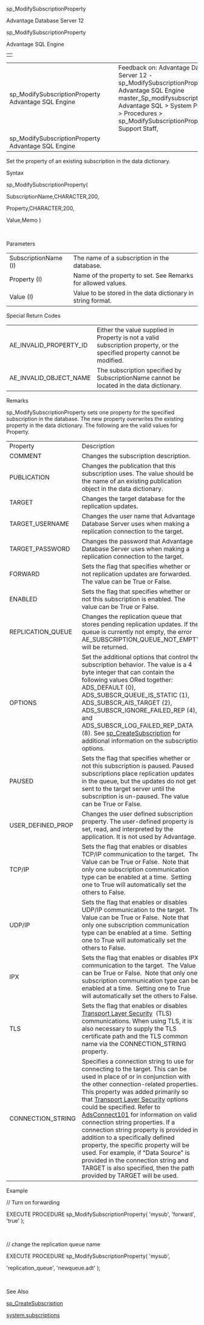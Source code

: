 sp\_ModifySubscriptionProperty




Advantage Database Server 12  

sp\_ModifySubscriptionProperty

Advantage SQL Engine

|  |
| --- |
|  |

|  |  |  |  |  |
| --- | --- | --- | --- | --- |
| sp\_ModifySubscriptionProperty  Advantage SQL Engine |  |  | Feedback on: Advantage Database Server 12 - sp\_ModifySubscriptionProperty Advantage SQL Engine master\_Sp\_modifysubscriptionproperty Advantage SQL > System Procedures > Procedures > sp\_ModifySubscriptionProperty / Dear Support Staff, |  |
| sp\_ModifySubscriptionProperty  Advantage SQL Engine |  |  |  |  |

Set the property of an existing subscription in the data dictionary.

Syntax

sp\_ModifySubscriptionProperty(

SubscriptionName,CHARACTER,200,

Property,CHARACTER,200,

Value,Memo )

 

Parameters

|  |  |
| --- | --- |
| SubscriptionName (I) | The name of a subscription in the database. |
| Property (I) | Name of the property to set. See Remarks for allowed values. |
| Value (I) | Value to be stored in the data dictionary in string format. |

Special Return Codes

|  |  |
| --- | --- |
| AE\_INVALID\_PROPERTY\_ID | Either the value supplied in Property is not a valid subscription property, or the specified property cannot be modified. |
| AE\_INVALID\_OBJECT\_NAME | The subscription specified by SubscriptionName cannot be located in the data dictionary. |

Remarks

sp\_ModifySubscriptionProperty sets one property for the specified subscription in the database. The new property overwrites the existing property in the data dictionary. The following are the valid values for Property.

|  |  |
| --- | --- |
| Property | Description |
| COMMENT | Changes the subscription description. |
| PUBLICATION | Changes the publication that this subscription uses. The value should be the name of an existing publication object in the data dictionary. |
| TARGET | Changes the target database for the replication updates. |
| TARGET\_USERNAME | Changes the user name that Advantage Database Server uses when making a replication connection to the target. |
| TARGET\_PASSWORD | Changes the password that Advantage Database Server uses when making a replication connection to the target. |
| FORWARD | Sets the flag that specifies whether or not replication updates are forwarded. The value can be True or False. |
| ENABLED | Sets the flag that specifies whether or not this subscription is enabled. The value can be True or False. |
| REPLICATION\_QUEUE | Changes the replication queue that stores pending replication updates. If the queue is currently not empty, the error AE\_SUBSCRIPTION\_QUEUE\_NOT\_EMPTY will be returned. |
| OPTIONS | Set the additional options that control the subscription behavior. The value is a 4 byte integer that can contain the following values ORed together: ADS\_DEFAULT (0), ADS\_SUBSCR\_QUEUE\_IS\_STATIC (1), ADS\_SUBSCR\_AIS\_TARGET (2), ADS\_SUBSCR\_IGNORE\_FAILED\_REP (4), and ADS\_SUBSCR\_LOG\_FAILED\_REP\_DATA (8). See [sp\_CreateSubscription](master_sp_createsubscription.htm) for additional information on the subscription options. |
| PAUSED | Sets the flag that specifies whether or not this subscription is paused. Paused subscriptions place replication updates in the queue, but the updates do not get sent to the target server until the subscription is un-paused. The value can be True or False. |
| USER\_DEFINED\_PROP | Changes the user defined subscription property. The user-defined property is set, read, and interpreted by the application. It is not used by Advantage. |
| TCP/IP | Sets the flag that enables or disables TCP/IP communication to the target.  The Value can be True or False.  Note that only one subscription communication type can be enabled at a time.  Setting one to True will automatically set the others to False. |
| UDP/IP | Sets the flag that enables or disables UDP/IP communication to the target.  The Value can be True or False.  Note that only one subscription communication type can be enabled at a time.  Setting one to True will automatically set the others to False. |
| IPX | Sets the flag that enables or disables IPX communication to the target.  The Value can be True or False.  Note that only one subscription communication type can be enabled at a time.  Setting one to True will automatically set the others to False. |
| TLS | Sets the flag that enables or disables [Transport Layer Security](master_communications_encryption.htm)  (TLS) communications. When using TLS, it is also necessary to supply the TLS certificate path and the TLS common name via the CONNECTION\_STRING property. |
| CONNECTION\_STRING | Specifies a connection string to use for connecting to the target. This can be used in place of or in conjunction with the other connection-related properties. This property was added primarily so that [Transport Layer Security](master_communications_encryption.htm) options could be specified. Refer to [AdsConnect101](ace_adsconnect101.htm) for information on valid connection string properties. If a connection string property is provided in addition to a specifically defined property, the specific property will be used. For example, if "Data Source" is provided in the connection string and TARGET is also specified, then the path provided by TARGET will be used. |

Example

// Turn on forwarding

EXECUTE PROCEDURE sp\_ModifySubscriptionProperty( 'mysub', 'forward', 'true' );

 

// change the replication queue name

EXECUTE PROCEDURE sp\_ModifySubscriptionProperty( 'mysub',

'replication\_queue', 'newqueue.adt' );

 

See Also

[sp\_CreateSubscription](master_sp_createsubscription.htm)

[system.subscriptions](master_system_subscriptions.htm)